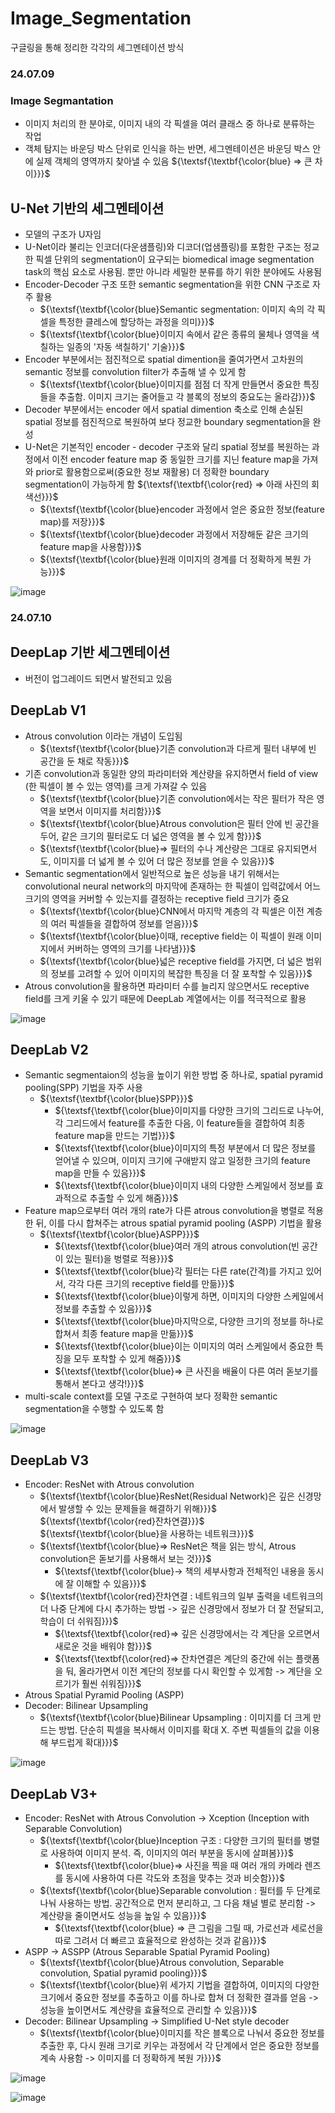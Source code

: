 # Image_Segmentation
구글링을 통해 정리한 각각의 세그멘테이션 방식

### 24.07.09

### Image Segmantation
- 이미지 처리의 한 분야로, 이미지 내의 각 픽셀을 여러 클래스 중 하나로 분류하는 작업
- 객체 탐지는 바운딩 박스 단위로 인식을 하는 반면, 세그멘테이션은 바운딩 박스 안에 실제 객체의 영역까지 찾아낼 수 있음 ${\textsf{\textbf{\color{blue} => 큰 차이}}}$

## U-Net 기반의 세그멘테이션 
- 모델의 구조가 U자임
- U-Net이라 불리는 인코더(다운샘플링)와 디코더(업샘플링)를 포함한 구조는 정교한 픽셀 단위의 segmentation이 요구되는 biomedical image segmentation task의 핵심 요소로 사용됨. 뿐만 아니라 세밀한 분류를 하기 위한 분야에도 사용됨
- Encoder-Decoder 구조 또한 semantic segmentation을 위한 CNN 구조로 자주 활용
  - ${\textsf{\textbf{\color{blue}Semantic segmentation: 이미지 속의 각 픽셀을 특정한 클레스에 할당하는 과정을 의미}}}$
  - ${\textsf{\textbf{\color{blue}이미지 속에서 같은 종류의 물체나 영역을 색칠하는 일종의 '자동 색칠하기' 기술}}}$
- Encoder 부분에서는 점진적으로 spatial dimention을 줄여가면서 고차원의 semantic 정보를 convolution filter가 추출해 낼 수 있게 함
  - ${\textsf{\textbf{\color{blue}이미지를 점점 더 작게 만들면서 중요한 특징들을 추출함. 이미지 크기는 줄어들고 각 블록의 정보의 중요도는 올라감}}}$
- Decoder 부분에서는 encoder 에서 spatial dimention 축소로 인해 손실된 spatial 정보를 점진적으로 복원하여 보다 정교한 boundary segmentation을 완성
- U-Net은 기본적인 encoder - decoder 구조와 달리 spatial 정보를 복원하는 과정에서 이전 encoder feature map 중 동일한 크기를 지닌 feature map을 가져와 prior로 활용함으로써(중요한 정보 재활용) 더 정확한 boundary segmentation이 가능하게 함 ${\textsf{\textbf{\color{red} => 아래 사진의 회색선}}}$
  - ${\textsf{\textbf{\color{blue}encoder 과정에서 얻은 중요한 정보(feature map)를 저장}}}$
  - ${\textsf{\textbf{\color{blue}decoder 과정에서 저장해둔 같은 크기의 feature map을 사용함}}}$
  - ${\textsf{\textbf{\color{blue}원래 이미지의 경계를 더 정확하게 복원 가능}}}$
 

![image](https://github.com/jysung1122/Image_Segmentation/assets/56614779/6da971d3-d601-48f6-b33f-17f3c8f3188a)

### 24.07.10

## DeepLap 기반 세그멘테이션 
- 버전이 업그레이드 되면서 발전되고 있음

## DeepLab V1 
- Atrous convolution 이라는 개념이 도입됨
  - ${\textsf{\textbf{\color{blue}기존 convolution과 다르게 필터 내부에 빈 공간을 둔 채로 작동}}}$
- 기존 convolution과 동일한 양의 파라미터와 계산량을 유지하면서 field of view (한 픽셀이 볼 수 있는 영역)를 크게 가져갈 수 있음
  - ${\textsf{\textbf{\color{blue}기존 convolution에서는 작은 필터가 작은 영역을 보면서 이미지를 처리함}}}$
  - ${\textsf{\textbf{\color{blue}Atrous convolution은 필터 안에 빈 공간을 두어, 같은 크기의 필터로도 더 넓은 영역을 볼 수 있게 함}}}$
  - ${\textsf{\textbf{\color{blue}=> 필터의 수나 계산량은 그대로 유지되면서도, 이미지를 더 넓게 볼 수 있어 더 많은 정보를 얻을 수 있음}}}$
- Semantic segmentation에서 일반적으로 높은 성능을 내기 위해서는 convolutional neural network의 마지막에 존재하는 한 픽셀이 입력값에서 어느 크기의 영역을 커버할 수 있는지를 결정하는 receptive field 크기가 중요
  - ${\textsf{\textbf{\color{blue}CNN에서 마지막 계층의 각 픽셀은 이전 계층의 여러 픽셀들을 결합하여 정보를 얻음}}}$
  - ${\textsf{\textbf{\color{blue}이때, receptive field는 이 픽셀이 원래 이미지에서 커버하는 영역의 크기를 나타냄}}}$
  - ${\textsf{\textbf{\color{blue}넓은 receptive field를 가지면, 더 넓은 범위의 정보를 고려할 수 있어 이미지의 복잡한 특징을 더 잘 포착할 수 있음}}}$
- Atrous convolution을 활용하면 파라미터 수를 늘리지 않으면서도 receptive field를 크게 키울 수 있기 때문에 DeepLab 계열에서는 이를 적극적으로 활용

![image](https://github.com/jysung1122/Mini_Project_Secret_Auction/assets/56614779/aa4c3416-eaac-4007-8a8f-bf1e7d6dc1d0)

## DeepLab V2
- Semantic segmentaion의 성능을 높이기 위한 방법 중 하나로, spatial pyramid pooling(SPP) 기법을 자주 사용
  - ${\textsf{\textbf{\color{blue}SPP}}}$
    - ${\textsf{\textbf{\color{blue}이미지를 다양한 크기의 그리드로 나누어, 각 그리드에서 feature를 추출한 다음, 이 feature들을 결합하여 최종 feature map을 만드는 기법}}}$
    - ${\textsf{\textbf{\color{blue}이미지의 특정 부분에서 더 많은 정보를 얻어낼 수 있으며, 이미지 크기에 구애받지 않고 일정한 크기의 feature map을 만들 수 있음}}}$
    - ${\textsf{\textbf{\color{blue}이미지 내의 다양한 스케일에서 정보를 효과적으로 추출할 수 있게 해줌}}}$
- Feature map으로부터 여러 개의 rate가 다른 atrous convolution을 병렬로 적용한 뒤, 이를 다시 합쳐주는 atrous spatial pyramid pooling (ASPP) 기법을 활용
  - ${\textsf{\textbf{\color{blue}ASPP}}}$
    - ${\textsf{\textbf{\color{blue}여러 개의 atrous convolution(빈 공간이 있는 필터)을 벙렬로 적용}}}$
    - ${\textsf{\textbf{\color{blue}각 필터는 다른 rate(간격)를 가지고 있어서, 각각 다른 크기의 receptive field를 만듦}}}$
    - ${\textsf{\textbf{\color{blue}이렇게 하면, 이미지의 다양한 스케일에서 정보를 추출할 수 있음}}}$
    - ${\textsf{\textbf{\color{blue}마지막으로, 다양한 크기의 정보를 하나로 합쳐서 최종 feature map을 만듦}}}$
    - ${\textsf{\textbf{\color{blue}이는 이미지의 여러 스케일에서 중요한 특징을 모두 포착할 수 있게 해줌}}}$
    - ${\textsf{\textbf{\color{blue}=> 큰 사진을 배율이 다른 여러 돋보기를 통해서 본다고 생각!}}}$
- multi-scale context를 모델 구조로 구현하여 보다 정확한 semantic segmentation을 수행할 수 있도록 함

![image](https://github.com/jysung1122/Mini_Project_Secret_Auction/assets/56614779/23fc609c-30ce-474a-a092-def9abcd6935)

## DeepLab V3
- Encoder: ResNet with Atrous convolution
  - ${\textsf{\textbf{\color{blue}ResNet(Residual Network)은 깊은 신경망에서 발생할 수 있는 문제들을 해결하기 위해}}}$ ${\textsf{\textbf{\color{red}잔차연결}}}$ ${\textsf{\textbf{\color{blue}을 사용하는 네트워크}}}$
  - ${\textsf{\textbf{\color{blue}=> ResNet은 책을 읽는 방식, Atrous convolution은 돋보기를 사용해서 보는 것}}}$
    - ${\textsf{\textbf{\color{blue}-> 책의 세부사항과 전체적인 내용을 동시에 잘 이해할 수 있음}}}$
  - ${\textsf{\textbf{\color{red}잔차연결 : 네트워크의 일부 출력을 네트워크의 더 나중 단계에 다시 추가하는 방법 -> 깊은 신경망에서 정보가 더 잘 전달되고, 학습이 더 쉬워짐}}}$
    - ${\textsf{\textbf{\color{red}=> 깊은 신경망에서는 각 계단을 오르면서 새로운 것을 배워야 함}}}$
    - ${\textsf{\textbf{\color{red}=> 잔차연결은 계단의 중간에 쉬는 플랫폼을 둬, 올라가면서 이전 계단의 정보를 다시 확인할 수 있게함 -> 계단을 오르기가 훨씬 쉬워짐}}}$
- Atrous Spatial Pyramid Pooling (ASPP)
- Decoder: Bilinear Upsampling
  - ${\textsf{\textbf{\color{blue}Bilinear Upsampling : 이미지를 더 크게 만드는 방법. 단순히 픽셀을 복사해서 이미지를 확대 X. 주변 픽셀들의 값을 이용해 부드럽게 확대}}}$
 
![image](https://github.com/jysung1122/Mini_Project_Secret_Auction/assets/56614779/c450e555-5f6c-4aa7-ab34-7ca5ab05a18d)

## DeepLab V3+
- Encoder: ResNet with Atrous Convolution → Xception (Inception with Separable Convolution)
  - ${\textsf{\textbf{\color{blue}Inception 구조 : 다양한 크기의 필터를 병렬로 사용하여 이미지 분석. 즉, 이미지의 여러 부분을 동시에 살펴봄}}}$
    - ${\textsf{\textbf{\color{blue}=> 사진을 찍을 때 여러 개의 카메라 렌즈를 동시에 사용하여 다른 각도와 초점을 맞추는 것과 비슷함}}}$
  - ${\textsf{\textbf{\color{blue}Separable convolution : 필터를 두 단계로 나눠 사용하는 방법. 공간적으로 먼저 분리하고, 그 다음 채널 별로 분리함 -> 계산량을 줄이면서도 성능을 높일 수 있음}}}$
    - ${\textsf{\textbf{\color{blue} => 큰 그림을 그릴 때, 가로선과 세로선을 따로 그려서 더 빠르고 효율적으로 완성하는 것과 같음}}}$
- ASPP → ASSPP (Atrous Separable Spatial Pyramid Pooling)
  - ${\textsf{\textbf{\color{blue}Atrous convolution, Separable convolution, Spatial pyramid pooling}}}$
  - ${\textsf{\textbf{\color{blue}위 세가지 기법을 결합하여, 이미지의 다양한 크기에서 중요한 정보를 추출하고 이를 하나로 합쳐 더 정확한 결과를 얻음 -> 성능을 높이면서도 계산량을 효율적으로 관리할 수 있음}}}$
- Decoder: Bilinear Upsampling → Simplified U-Net style decoder
  - ${\textsf{\textbf{\color{blue}이미지를 작은 블록으로 나눠서 중요한 정보를 추출한 후, 다시 원래 크기로 키우는 과정에서 각 단계에서 얻은 중요한 정보를 계속 사용함 -> 이미지를 더 정확하게 복원 가}}}$

![image](https://github.com/jysung1122/Mini_Project_Secret_Auction/assets/56614779/2f8ba7c4-5bcd-4074-b347-17fdf5da7519)


![image](https://github.com/jysung1122/Mini_Project_Secret_Auction/assets/56614779/9c1503a4-ddf5-4bd4-b807-ce5d9407543d)









